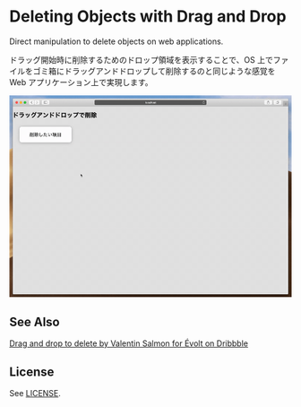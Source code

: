# Deleting Objects with Drag and Drop

Direct manipulation to delete objects on web applications.

ドラッグ開始時に削除するためのドロップ領域を表示することで、OS 上でファイルをゴミ箱にドラッグアンドドロップして削除するのと同じような感覚を Web アプリケーション上で実現します。

![Drag and drop to delete](dnd.gif)

## See Also

[Drag and drop to delete by Valentin Salmon for Évolt on Dribbble](https://dribbble.com/shots/4613529-Drag-and-drop-to-delete)

## License

See [LICENSE](../LICENSE).
